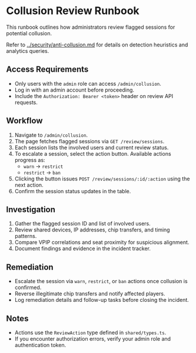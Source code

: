 # Collusion Review Runbook

This runbook outlines how administrators review flagged sessions for potential collusion.

Refer to [../security/anti-collusion.md](../security/anti-collusion.md) for details on detection heuristics and analytics queries.

## Access Requirements
- Only users with the `admin` role can access `/admin/collusion`.
- Log in with an admin account before proceeding.
- Include the `Authorization: Bearer <token>` header on review API requests.

## Workflow
1. Navigate to `/admin/collusion`.
2. The page fetches flagged sessions via `GET /review/sessions`.
3. Each session lists the involved users and current review status.
4. To escalate a session, select the action button. Available actions progress as:
   - `warn` → `restrict`
   - `restrict` → `ban`
5. Clicking the button issues `POST /review/sessions/:id/:action` using the next action.
6. Confirm the session status updates in the table.

## Investigation
1. Gather the flagged session ID and list of involved users.
2. Review shared devices, IP addresses, chip transfers, and timing patterns.
3. Compare VPIP correlations and seat proximity for suspicious alignment.
4. Document findings and evidence in the incident tracker.

## Remediation
- Escalate the session via `warn`, `restrict`, or `ban` actions once collusion is confirmed.
- Reverse illegitimate chip transfers and notify affected players.
- Log remediation details and follow-up tasks before closing the incident.

## Notes
- Actions use the `ReviewAction` type defined in `shared/types.ts`.
- If you encounter authorization errors, verify your admin role and authentication token.
